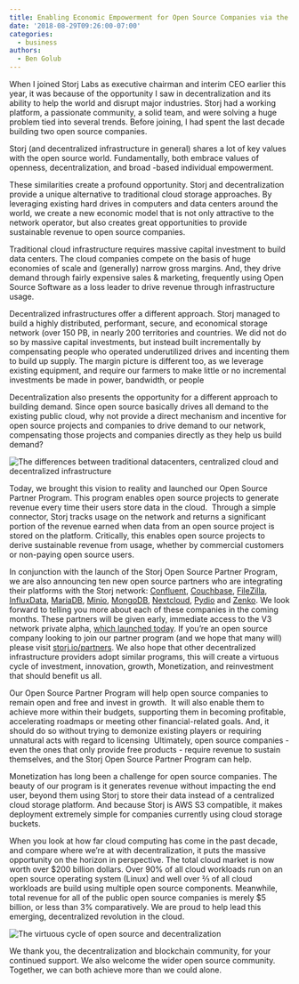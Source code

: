 ```yaml
---
title: Enabling Economic Empowerment for Open Source Companies via the Storj Network
date: '2018-08-29T09:26:00-07:00'
categories:
  - business
authors:
  - Ben Golub
---
```

When I joined Storj Labs as executive chairman and interim CEO earlier this year, it was because of the opportunity I saw in decentralization and its ability to help the world and disrupt major industries. Storj had a working platform, a passionate community, a solid team, and were solving a huge problem tied into several trends. Before joining, I had spent the last decade building two open source companies. 

Storj (and decentralized infrastructure in general) shares a lot of key values with the open source world. Fundamentally, both embrace values of openness, decentralization, and broad -based individual empowerment. 

These similarities create a profound opportunity. Storj and decentralization provide a unique alternative to traditional cloud storage approaches. By leveraging existing hard drives in computers and data centers around the world, we create a new economic model that is not only attractive to the network operator, but also creates great opportunities to provide sustainable revenue to open source companies.

Traditional cloud infrastructure requires massive capital investment to build data centers. The cloud companies compete on the basis of huge economies of scale and (generally) narrow gross margins. And, they drive demand through fairly expensive sales & marketing, frequently using Open Source Software as a loss leader to drive revenue through infrastructure usage.

Decentralized infrastructures offer a different approach. Storj managed to build a highly distributed, performant, secure, and economical storage network (over 150 PB, in nearly 200 territories and countries. We did not do so by massive capital investments, but instead built incrementally by compensating people who operated underutilized drives and incenting them to build up supply. The margin picture is different too, as we leverage existing equipment, and require our farmers to make little or no incremental investments be made in power, bandwidth, or people 

Decentralization also presents the opportunity for a different approach to building demand. Since open source basically drives all demand to the existing public cloud, why not provide a direct mechanism and incentive for open source projects and companies to drive demand to our network, compensating those projects and companies directly as they help us build demand?

![The differences between traditional datacenters, centralized cloud and decentralized infrastructure](/img/ben-1.png)

Today, we brought this vision to reality and launched our Open Source Partner Program. This program enables open source projects to generate revenue every time their users store data in the cloud.  Through a simple connector, Storj tracks usage on the network and returns a significant portion of the revenue earned when data from an open source project is stored on the platform. Critically, this enables open source projects to derive sustainable revenue from usage, whether by commercial customers or non-paying open source users. 

In conjunction with the launch of the Storj Open Source Partner Program, we are also announcing ten new open source partners who are integrating their platforms with the Storj network: [Confluent](https://www.confluent.io/), [Couchbase](https://www.couchbase.com/), [FileZilla](https://filezilla-project.org/), [InfluxData](https://www.influxdata.com/), [MariaDB](https://mariadb.com/), [Minio](https://www.minio.io/), [MongoDB](https://www.mongodb.com/), [Nextcloud](https://nextcloud.com/), [Pydio](https://pydio.com/) and [Zenko](https://www.zenko.io/). We look forward to telling you more about each of these companies in the coming months. These partners will be given early, immediate access to the V3 network private alpha, [which launched today](https://storj.io/blog/2018/08/storj-launches-v3-private-alpha/). If you’re an open source company looking to join our partner program (and we hope that many will) please visit [storj.io/partners](https://storj.io/partners). We also hope that other decentralized infrastructure providers adopt similar programs, this will create a virtuous cycle of investment, innovation, growth, Monetization, and reinvestment that should benefit us all.

Our Open Source Partner Program will help open source companies to remain open and free and invest in growth.  It will also enable them to achieve more within their budgets, supporting them in becoming profitable, accelerating roadmaps or meeting other financial-related goals. And, it should do so without trying to demonize existing players or requiring unnatural acts with regard to licensing  Ultimately, open source companies - even the ones that only provide free products - require revenue to sustain themselves, and the Storj Open Source Partner Program can help.

Monetization has long been a challenge for open source companies. The beauty of our program is it generates revenue without impacting the end user, beyond them using Storj to store their data instead of a centralized cloud storage platform. And because Storj is AWS S3 compatible, it makes deployment extremely simple for companies currently using cloud storage buckets. 

When you look at how far cloud computing has come in the past decade, and compare where we’re at with decentralization, it puts the massive opportunity on the horizon in perspective. The total cloud market is now worth over $200 billion dollars. Over 90% of all cloud workloads run on an open source operating system (Linux) and well over ⅔ of all cloud workloads are build using multiple open source components. Meanwhile, total revenue for all of the public open source companies is merely $5 billion, or less than 3% comparatively. We are proud to help lead this emerging, decentralized revolution in the cloud. 

![The virtuous cycle of open source and decentralization](/img/the-virtuous-cycle-of-open-source-and-decentralization.png)

We thank you, the decentralization and blockchain community, for your continued support. We also welcome the wider open source community. Together, we can both achieve more than we could alone.
